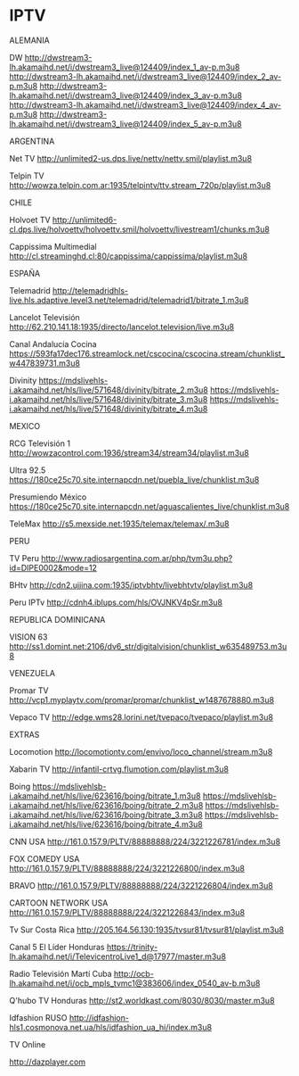 # IPTV

ALEMANIA

DW
http://dwstream3-lh.akamaihd.net/i/dwstream3_live@124409/index_1_av-p.m3u8
http://dwstream3-lh.akamaihd.net/i/dwstream3_live@124409/index_2_av-p.m3u8
http://dwstream3-lh.akamaihd.net/i/dwstream3_live@124409/index_3_av-p.m3u8
http://dwstream3-lh.akamaihd.net/i/dwstream3_live@124409/index_4_av-p.m3u8
http://dwstream3-lh.akamaihd.net/i/dwstream3_live@124409/index_5_av-p.m3u8

ARGENTINA

Net TV
http://unlimited2-us.dps.live/nettv/nettv.smil/playlist.m3u8

Telpin TV
http://wowza.telpin.com.ar:1935/telpintv/ttv.stream_720p/playlist.m3u8

CHILE

Holvoet TV
http://unlimited6-cl.dps.live/holvoettv/holvoettv.smil/holvoettv/livestream1/chunks.m3u8

Cappissima Multimedial
http://cl.streaminghd.cl:80/cappissima/cappissima/playlist.m3u8

ESPAÑA

Telemadrid
http://telemadridhls-live.hls.adaptive.level3.net/telemadrid/telemadrid1/bitrate_1.m3u8

Lancelot Televisión
http://62.210.141.18:1935/directo/lancelot.television/live.m3u8

Canal Andalucía Cocina
https://593fa17dec176.streamlock.net/cscocina/cscocina.stream/chunklist_w447839731.m3u8

Divinity
https://mdslivehls-i.akamaihd.net/hls/live/571648/divinity/bitrate_2.m3u8
https://mdslivehls-i.akamaihd.net/hls/live/571648/divinity/bitrate_3.m3u8
https://mdslivehls-i.akamaihd.net/hls/live/571648/divinity/bitrate_4.m3u8

MEXICO

RCG Televisión 1
http://wowzacontrol.com:1936/stream34/stream34/playlist.m3u8

Ultra 92.5
https://180ce25c70.site.internapcdn.net/puebla_live/chunklist.m3u8

Presumiendo México
https://180ce25c70.site.internapcdn.net/aguascalientes_live/chunklist.m3u8

TeleMax
http://s5.mexside.net:1935/telemax/telemax/.m3u8

PERU

TV Peru
http://www.radiosargentina.com.ar/php/tvm3u.php?id=DIPE0002&mode=12

BHtv
http://cdn2.ujjina.com:1935/iptvbhtv/livebhtvtv/playlist.m3u8

Peru IPTv
http://cdnh4.iblups.com/hls/OVJNKV4pSr.m3u8

REPUBLICA DOMINICANA

VISION 63
http://ss1.domint.net:2106/dv6_str/digitalvision/chunklist_w635489753.m3u8

VENEZUELA

Promar TV
http://vcp1.myplaytv.com/promar/promar/chunklist_w1487678880.m3u8

Vepaco TV
http://edge.wms28.lorini.net/tvepaco/tvepaco/playlist.m3u8


EXTRAS

Locomotion
http://locomotiontv.com/envivo/loco_channel/stream.m3u8

Xabarin TV
http://infantil-crtvg.flumotion.com/playlist.m3u8

Boing
https://mdslivehlsb-i.akamaihd.net/hls/live/623616/boing/bitrate_1.m3u8
https://mdslivehlsb-i.akamaihd.net/hls/live/623616/boing/bitrate_2.m3u8
https://mdslivehlsb-i.akamaihd.net/hls/live/623616/boing/bitrate_3.m3u8
https://mdslivehlsb-i.akamaihd.net/hls/live/623616/boing/bitrate_4.m3u8


CNN USA
http://161.0.157.9/PLTV/88888888/224/3221226781/index.m3u8

FOX COMEDY USA
http://161.0.157.9/PLTV/88888888/224/3221226800/index.m3u8

BRAVO
http://161.0.157.9/PLTV/88888888/224/3221226804/index.m3u8

CARTOON NETWORK USA
http://161.0.157.9/PLTV/88888888/224/3221226843/index.m3u8

Tv Sur Costa Rica
http://205.164.56.130:1935/tvsur81/tvsur81/playlist.m3u8

Canal 5 El Líder Honduras
https://trinity-lh.akamaihd.net/i/TelevicentroLive1_d@17977/master.m3u8

Radio Televisión Martí Cuba
http://ocb-lh.akamaihd.net/i/ocb_mpls_tvmc1@383606/index_0540_av-b.m3u8

Q'hubo TV Honduras
http://st2.worldkast.com/8030/8030/master.m3u8

Idfashion RUSO
http://idfashion-hls1.cosmonova.net.ua/hls/idfashion_ua_hi/index.m3u8

TV Online

http://dazplayer.com
